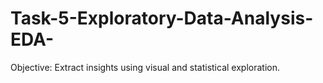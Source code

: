 # Task-5-Exploratory-Data-Analysis-EDA-
Objective: Extract insights using visual and statistical exploration.
